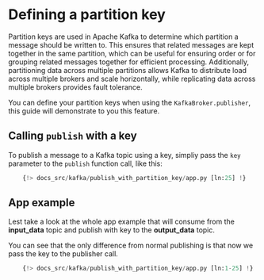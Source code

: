 # Defining a partition key

Partition keys are used in Apache Kafka to determine which partition a message should be written to. This ensures that related messages are kept together in the same partition, which can be useful for ensuring order or for grouping related messages together for efficient processing. Additionally, partitioning data across multiple partitions allows Kafka to distribute load across multiple brokers and scale horizontally, while replicating data across multiple brokers provides fault tolerance.

You can define your partition keys when using the `KafkaBroker.publisher`, this guide will demonstrate to you this feature.

## Calling `publish` with a key

To publish a message to a Kafka topic using a key, simpliy pass the `key` parameter to the `publish` function call, like this:

```python
    {!> docs_src/kafka/publish_with_partition_key/app.py [ln:25] !}
```

## App example

Lest take a look at the whole app example that will consume from the **input_data** topic and publish with key to the **output_data** topic.

You can see that the only difference from normal publishing is that now we pass the key to the publisher call.

```python hl_lines="25"
    {!> docs_src/kafka/publish_with_partition_key/app.py [ln:1-25] !}
```